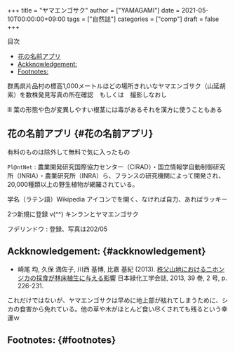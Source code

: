 +++
title = "ヤマエンゴサク"
author = ["YAMAGAMI"]
date = 2021-05-10T00:00:00+09:00
tags = ["自然誌"]
categories = ["comp"]
draft = false
+++

<div class="ox-hugo-toc toc">
<div></div>

<div class="heading">&#30446;&#27425;</div>

- [花の名前アプリ](#花の名前アプリ)
- [Ackknowledgement:](#ackknowledgement)
- [Footnotes:](#footnotes)

</div>
<!--endtoc-->

群馬県片品村の標高1,000メートルほどの場所きれいなヤマエンゴサク（山延胡索）を数株発見写真の所在確認　もしくは　撮影しなおし

lll
葉の形態や色が変異しやすい根茎には毒があるそれを漢方に使うこともある


## 花の名前アプリ {#花の名前アプリ}

有料のものは除外して無料で気に入ったもの

`Pl@ntNet`
: 農業開発研究国際協力センター（CIRAD）・国立情報学自動制御研究所（INRIA）・農業研究所（INRA）ら、フランスの研究機関によって開発され、20,000種類以上の野生植物が網羅されている。

学名（ラテン語）Wikipedia アイコンでを開く、なければ自力、あればラッキー


2つ新規に登録 v(^^) キンランとヤマエンゴサク


フデリンドウ
: 登録、写真は202/05


## Ackknowledgement: {#ackknowledgement}

-   崎尾 均, 久保 満佐子, 川西 基博, 比嘉 基紀 (2013).  [秩父山地におけるニホンジカの採食が林床植生に与える影響](https://www.jstage.jst.go.jp/article/jjsrt/39/2/39%5F226/%5Fpdf/-char/ja) 日本緑化工学会誌, 2013, 39 巻, 2 号, p. 226-231.

これだけではないが、ヤマエンゴサクは早めに地上部が枯れてしまうために、シカの食害から免れている。他の草や木がほとんど食い尽くされても残るという幸運ｗ


## Footnotes: {#footnotes}